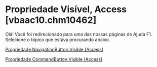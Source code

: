 
# Propriedade Visível, Access [vbaac10.chm10462]

Olá! Você foi redirecionado para uma das nossas páginas de Ajuda F1. Selecione o tópico que estava procurando abaixo.

[Propriedade NavigationButton.Visible (Access)](http://msdn.microsoft.com/library/26773edc-1143-d13f-eb75-206640cfae2e%28Office.15%29.aspx)

[Propriedade CommandButton.Visible (Access)](http://msdn.microsoft.com/library/980c1f93-ae95-3481-5358-ad5362ffc9e8%28Office.15%29.aspx)

